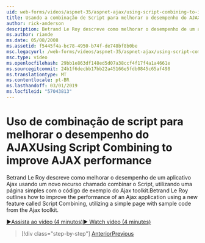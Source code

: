 ```yaml
---
uid: web-forms/videos/aspnet-35/aspnet-ajax/using-script-combining-to-improve-ajax-performance
title: Usando a combinação de Script para melhorar o desempenho do AJAX | Microsoft Docs
author: rick-anderson
description: Betrand Le Roy descreve como melhorar o desempenho de um aplicativo Ajax usando um novo recurso chamado combinar o Script, utilizando uma página simples com samp...
ms.author: riande
ms.date: 05/08/2008
ms.assetid: f5445f4a-bc78-4950-b74f-de748bf8b0be
msc.legacyurl: /web-forms/videos/aspnet-35/aspnet-ajax/using-script-combining-to-improve-ajax-performance
msc.type: video
ms.openlocfilehash: 29bb1e863df148ed5d07a38ccf4f17f4a1a4661e
ms.sourcegitcommit: 24b1f6decbb17bb22a45166e5fdb0845c65af498
ms.translationtype: MT
ms.contentlocale: pt-BR
ms.lasthandoff: 03/01/2019
ms.locfileid: "57043813"
---
```

<a name="using-script-combining-to-improve-ajax-performance"></a><span data-ttu-id="ad5ff-103">Uso de combinação de script para melhorar o desempenho do AJAX</span><span class="sxs-lookup"><span data-stu-id="ad5ff-103">Using Script Combining to improve AJAX performance</span></span>
====================
<span data-ttu-id="ad5ff-104">Betrand Le Roy descreve como melhorar o desempenho de um aplicativo Ajax usando um novo recurso chamado combinar o Script, utilizando uma página simples com o código de exemplo do Ajax toolkit.</span><span class="sxs-lookup"><span data-stu-id="ad5ff-104">Betrand Le Roy outlines how to improve the performance of an Ajax application using a new feature called Script Combining, utilizing a simple page with sample code from the Ajax toolkit.</span></span>

[<span data-ttu-id="ad5ff-105">&#9654;Assista ao vídeo (4 minutos)</span><span class="sxs-lookup"><span data-stu-id="ad5ff-105">&#9654; Watch video (4 minutes)</span></span>](https://channel9.msdn.com/Blogs/ASP-NET-Site-Videos/using-script-combining-to-improve-ajax-performance)

> [!div class="step-by-step"]
> [<span data-ttu-id="ad5ff-106">Anterior</span><span class="sxs-lookup"><span data-stu-id="ad5ff-106">Previous</span></span>](introduction-to-aspnet-ajax-history.md)
